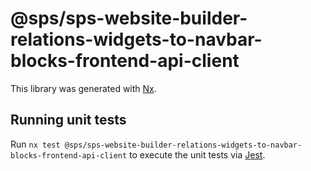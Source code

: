 # @sps/sps-website-builder-relations-widgets-to-navbar-blocks-frontend-api-client

This library was generated with [Nx](https://nx.dev).

## Running unit tests

Run `nx test @sps/sps-website-builder-relations-widgets-to-navbar-blocks-frontend-api-client` to execute the unit tests via [Jest](https://jestjs.io).
